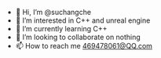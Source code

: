 - 👋 Hi, I’m @suchangche
- 👀 I’m interested in C++ and unreal engine 
- 🌱 I’m currently learning C++
- 💞️ I’m looking to collaborate on nothing
- 📫 How to reach me 469478061@QQ.com

<!---
suchangche/suchangche is a ✨ special ✨ repository because its `README.md` (this file) appears on your GitHub profile.
You can click the Preview link to take a look at your changes.
--->
